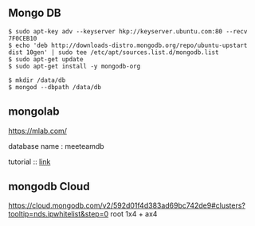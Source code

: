 ## Mongo DB

~~~~
$ sudo apt-key adv --keyserver hkp://keyserver.ubuntu.com:80 --recv 7F0CEB10
$ echo 'deb http://downloads-distro.mongodb.org/repo/ubuntu-upstart dist 10gen' | sudo tee /etc/apt/sources.list.d/mongodb.list
$ sudo apt-get update
$ sudo apt-get install -y mongodb-org

$ mkdir /data/db
$ mongod --dbpath /data/db

~~~~

## mongolab
https://mlab.com/

database name : meeteamdb

tutorial :: 
[link](https://zellwk.com/blog/crud-express-mongodb/)

## mongodb Cloud
https://cloud.mongodb.com/v2/592d01f4d383ad69bc742de9#clusters?tooltip=nds.ipwhitelist&step=0
root
1x4 + ax4
